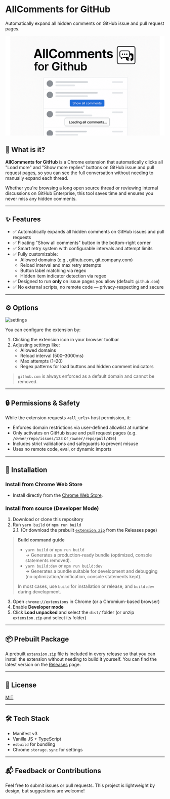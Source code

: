 # AllComments for GitHub

Automatically expand all hidden comments on GitHub issue and pull request pages.

![Screenshot](./assets/main.png)

## 📌 What is it?

**AllComments for GitHub** is a Chrome extension that automatically clicks all "Load more" and "Show more replies" buttons on GitHub issue and pull request pages, so you can see the full conversation without needing to manually expand each thread.

Whether you're browsing a long open source thread or reviewing internal discussions on GitHub Enterprise, this tool saves time and ensures you never miss any hidden comments.

---

## ✨ Features

- ✅ Automatically expands all hidden comments on GitHub issues and pull requests
- ✅ Floating "Show all comments" button in the bottom-right corner
- ✅ Smart retry system with configurable intervals and attempt limits
- ✅ Fully customizable:
  - Allowed domains (e.g., github.com, git.company.com)
  - Reload interval and max retry attempts
  - Button label matching via regex
  - Hidden item indicator detection via regex
- ✅ Designed to run **only** on issue pages you allow (default: `github.com`)
- ✅ No external scripts, no remote code — privacy-respecting and secure

---

## ⚙️ Options

<img width="400" alt="settings" src="https://github.com/user-attachments/assets/41706b2b-88ab-4b6c-bfa5-b03cf67a747e" />

You can configure the extension by:

1. Clicking the extension icon in your browser toolbar
2. Adjusting settings like:
   - Allowed domains
   - Reload interval (500–3000ms)
   - Max attempts (1–20)
   - Regex patterns for load buttons and hidden comment indicators

> `github.com` is always enforced as a default domain and cannot be removed.

---

## 🔒 Permissions & Safety

While the extension requests `<all_urls>` host permission, it:

- Enforces domain restrictions via user-defined allowlist at runtime
- Only activates on GitHub issue and pull request pages (e.g. `/owner/repo/issues/123` or `/owner/repo/pull/456`)
- Includes strict validations and safeguards to prevent misuse
- Uses no remote code, eval, or dynamic imports

---

## 🚀 Installation

### Install from Chrome Web Store

- Install directly from the [Chrome Web Store](https://chromewebstore.google.com/detail/mnbllhcaehofjlockhjanllgedinbcga?utm_source=item-share-cb).

### Install from source (Developer Mode)

1. Download or clone this repository
2. Run `yarn build` or `npm run build`  
   2.1. (Or download the prebuilt [`extension.zip`](https://github.com/hornet1130/allcomments-for-github/releases) from the Releases page)

> **Build command guide**
>
> - `yarn build` or `npm run build`  
>   → Generates a production-ready bundle (optimized, console statements removed).
> - `yarn build:dev` or `npm run build:dev`  
>   → Generates a bundle suitable for development and debugging (no optimization/minification, console statements kept).
>
> In most cases, use `build` for installation or release, and `build:dev` during development.

3. Open `chrome://extensions` in Chrome (or a Chromium-based browser)
4. Enable **Developer mode**
5. Click **Load unpacked** and select the `dist/` folder (or unzip `extension.zip` and select its folder)

---

## 📦 Prebuilt Package

A prebuilt `extension.zip` file is included in every release so that you can install the extension without needing to build it yourself. You can find the latest version on the [Releases](https://github.com/hornet1130/allcomments-for-github/releases) page.

---

## 📄 License

[MIT](LICENSE)

---

## 🛠 Tech Stack

- Manifest v3
- Vanilla JS + TypeScript
- `esbuild` for bundling
- Chrome `storage.sync` for settings

---

## 📬 Feedback or Contributions

Feel free to submit issues or pull requests. This project is lightweight by design, but suggestions are welcome!
